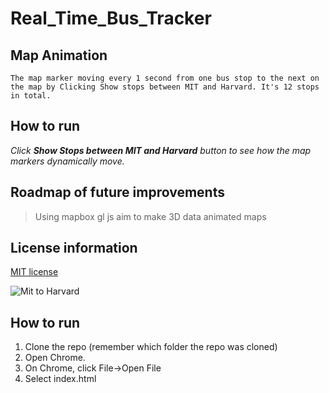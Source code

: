 # Real_Time_Bus_Tracker

## Map Animation 
```The map marker moving every 1 second from one bus stop to the next on the map by Clicking Show stops between MIT and Harvard. It's 12 stops in total.``` 

## How to run 
*Click **Show Stops between MIT and Harvard** button to see how the map markers dynamically move.*

## Roadmap of future improvements
> Using mapbox gl js aim to make 3D data animated maps 

## License information
[MIT license](https://choosealicense.com/licenses/mit/)

![Mit to Harvard](https://user-images.githubusercontent.com/102787056/174468350-6ade2d7a-e694-44bc-a0c0-3d08511d81dd.jpg)

## How to run
   1. Clone the repo (remember which folder the repo was cloned)
   2. Open Chrome.
   3. On Chrome, click File->Open File
   4. Select index.html
